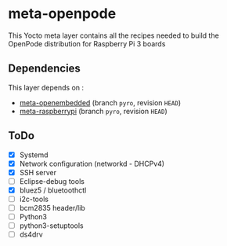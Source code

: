 # meta-openpode
This Yocto meta layer contains all the recipes needed to build the OpenPode distribution for Raspberry Pi 3 boards

## Dependencies
This layer depends on :
* [meta-openembedded](https://github.com/openembedded/meta-openembedded.git) (branch `pyro`, revision `HEAD`)
* [meta-raspberrypi](https://github.com/agherzan/meta-raspberrypi.git) (branch `pyro`, revision `HEAD`)

## ToDo
- [x] Systemd
- [x] Network configuration (networkd - DHCPv4)
- [x] SSH server
- [ ] Eclipse-debug tools
- [x] bluez5 / bluetoothctl
- [ ] i2c-tools
- [ ] bcm2835 header/lib
- [ ] Python3
- [ ] python3-setuptools
- [ ] ds4drv
